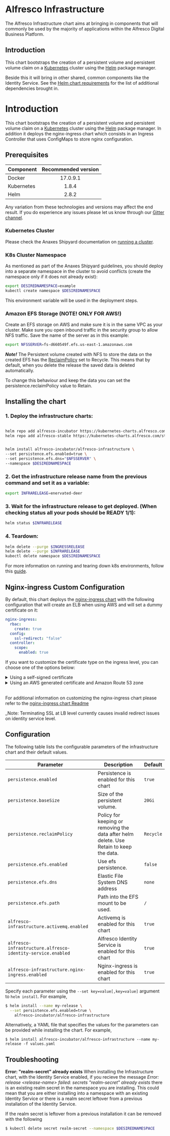 # Alfresco Infrastructure

The Alfresco Infrastructure chart aims at bringing in components that will commonly be used by the majority of applications within the Alfresco Digital Business Platform.

## Introduction

This chart bootstraps the creation of a persistent volume and persistent volume claim on a [Kubernetes](https://kubernetes.io) cluster using the [Helm](https://helm.sh) package manager.

Beside this it will bring in other shared, common components like the Identity Service. See the [Helm chart requirements](helm/alfresco-infrastructure/requirements.yaml) for the list of additional dependencies brought in.

# Introduction

This chart bootstraps the creation of a persistent volume and persistent volume claim on a [Kubernetes](http://kubernetes.io) cluster using the [Helm](https://helm.sh) package manager.
In addition it deploys the nginx-ingress chart which consists in an Ingress Controller that uses ConfigMaps to store nginx configuration.

## Prerequisites

| Component        | Recommended version |
| ------------- |:-------------:|
| Docker     | 17.0.9.1 |
| Kubernetes | 1.8.4    |
| Helm       | 2.8.2    |

Any variation from these technologies and versions may affect the end result. If you do experience any issues please let us know through our [Gitter channel](https://gitter.im/Alfresco/platform-services?utm_source=share-link&utm_medium=link&utm_campaign=share-link).

### Kubernetes Cluster

Please check the Anaxes Shipyard documentation on [running a cluster](https://github.com/Alfresco/alfresco-anaxes-shipyard/blob/master/SECRETS.md).

### K8s Cluster Namespace

As mentioned as part of the Anaxes Shipyard guidelines, you should deploy into a separate namespace in the cluster to avoid conflicts (create the namespace only if it does not already exist):

```bash
export DESIREDNAMESPACE=example
kubectl create namespace $DESIREDNAMESPACE
```

This environment variable will be used in the deployment steps.

### Amazon EFS Storage (**NOTE! ONLY FOR AWS!**)

Create an EFS storage on AWS and make sure it is in the same VPC as your cluster. Make sure you open inbound traffic in the security group to allow NFS traffic. Save the name of the server as in this example:

```bash
export NFSSERVER=fs-d660549f.efs.us-east-1.amazonaws.com
```

***Note!***
The Persistent volume created with NFS to store the data on the created EFS has the [ReclaimPolicy](https://kubernetes.io/docs/concepts/storage/persistent-volumes/#reclaim-policy) set to Recycle.
This means that by default, when you delete the release the saved data is deleted automatically.

To change this behaviour and keep the data you can set the persistence.reclaimPolicy value to Retain.

## Installing the chart

### 1. Deploy the infrastructure charts:
```bash

helm repo add alfresco-incubator https://kubernetes-charts.alfresco.com/incubator
helm repo add alfresco-stable https://kubernetes-charts.alfresco.com/stable


helm install alfresco-incubator/alfresco-infrastructure \
--set persistence.efs.enabled=true \
--set persistence.efs.dns="$NFSSERVER" \
--namespace $DESIREDNAMESPACE
```

### 2. Get the infrastructure release name from the previous command and set it as a variable:
```bash
export INFRARELEASE=enervated-deer
```

### 3. Wait for the infrastructure release to get deployed. (When checking status all your pods should be READY 1/1):
```bash
helm status $INFRARELEASE
```

### 4. Teardown:

```bash
helm delete --purge $INGRESSRELEASE
helm delete --purge $INFRARELEASE
kubectl delete namespace $DESIREDNAMESPACE
```

For more information on running and tearing down k8s environments, follow this [guide](https://github.com/Alfresco/alfresco-anaxes-shipyard/blob/master/docs/running-a-cluster.md).

## Nginx-ingress Custom Configuration

By default, this chart deploys the [nginx-ingress chart](https://github.com/kubernetes/charts/tree/master/stable/nginx-ingress) with the following configuration that will create an ELB when using AWS and will set a dummy certificate on it:

```yaml
nginx-ingress:
  rbac:
    create: true
  config:
    ssl-redirect: "false"
  controller:
    scope:
      enabled: true
```
If you want to customize the certificate type on the ingress level, you can choose one of the options below:

<details>
<summary>Using a self-signed certificate</summary>
<p>

If you want your own certificate set on the ELB created through AWS you should create a secret from your cert files

```bash
kubectl create secret tls certsecret --key /tmp/tls.key --cert /tmp/tls.crt \
  --namespace $DESIREDNAMESPACE
```

Then deploy the infrastructure chart with the following:

```bash
cat <<EOF > infravalues.yaml
#Persistence options
persistence:
  #Enables the creation of a persistent volume
  enabled: true
  efs:
    #Enables EFS ussage
    enabled: false
    #DNS address of EFS
    dns: fs-example.efs.us-east-1.amazonaws.com
    #Base path to use within the EFS that is mounted as a volume
    path: "/"
  #Size allocated to the volume in K8S
  baseSize: 20Gi

nginx-ingress:
  rbac:
    create: true
  controller:
    config:
      ssl-redirect: "false"
    scope:
      enabled: true
    publishService:
      enabled: true
    extraArgs:
      default-ssl-certificate: $DESIREDNAMESPACE/certsecret
EOF

helm install alfresco-incubator/alfresco-infrastructure \
-f infravalues.yaml \
--namespace $DESIREDNAMESPACE
```

</p>
</details>

<details>
<summary>Using an AWS generated certificate and Amazon Route 53 zone</summary>
<p>

If you

* created the cluster in AWS using [kops](https://github.com/kubernetes/kops/)
* have a matching SSL/TLS certificate stored in [AWS Certificate Manager](https://aws.amazon.com/certificate-manager/)
* are using a zone in [Amazon Route 53](https://aws.amazon.com/route53/)

Kubernetes' [External DNS](https://github.com/kubernetes-incubator/external-dns)
can autogenerate a DNS entry for you (a CNAME of the generated ELB) and apply
the SSL/TLS certificate to the ELB.

_Note: External DNS is currenty in Alpha Version - June 2018_

_Note: AWS Certificate Manager ARNs are of the form `arn:aws:acm:REGION:ACCOUNT:certificate/xxxxxxxx-xxxx-xxxx-xxxx-xxxxxxxxxxxx`._

Set `DOMAIN` to the DNS Zone you used when [creating the cluster](https://github.com/kubernetes/kops/blob/master/docs/aws.md#scenario-1b-a-subdomain-under-a-domain-purchasedhosted-via-aws).

```bash
ELB_CNAME="${DESIREDNAMESPACE}.${DOMAIN}"
ELB_CERTIFICATE_ARN=$(aws acm list-certificates | \
  jq '.CertificateSummaryList[] | select (.DomainName == "'${DOMAIN}'") | .CertificateArn')

cat <<EOF > infravalues.yaml
#Persistence options
persistence:
  #Enables the creation of a persistent volume
  enabled: true
  efs:
    #Enables EFS ussage
    enabled: false
    #DNS address of EFS
    dns: fs-example.efs.us-east-1.amazonaws.com
    #Base path to use within the EFS that is mounted as a volume
    path: "/"
  #Size allocated to the volume in K8S
  baseSize: 20Gi

nginx-ingress:
  rbac:
    create: true
  controller:
    config:
      ssl-redirect: "false"
    scope:
      enabled: true
    publishService:
      enabled: true
    service:
      targetPorts:
        http: http
        https: http
      annotations:
        external-dns.alpha.kubernetes.io/hostname: ${ELB_CNAME}
        service.beta.kubernetes.io/aws-load-balancer-backend-protocol: "http"
        service.beta.kubernetes.io/aws-load-balancer-connection-idle-timeout: '3600'
        service.beta.kubernetes.io/aws-load-balancer-ssl-cert: ${ELB_CERTIFICATE_ARN}
        service.beta.kubernetes.io/aws-load-balancer-ssl-ports: https
EOF

helm install alfresco-incubator/alfresco-infrastructure \
-f infravalues.yaml \
--namespace $DESIREDNAMESPACE
```

</p>
</details>
<br/>

For additional information on customizing the nginx-ingress chart please refer to the [nginx-ingress chart Readme](https://github.com/kubernetes/charts/tree/master/stable/nginx-ingress)

_Note: Terminating SSL at LB level currently causes invalid redirect issues on identity service level.

## Configuration
The following table lists the configurable parameters of the infrastructure chart and their default values.


| Parameter                                                   | Description                                          | Default                                             |
| --------------------------------------------------------    | --------------------------------------------------   | --------------------------------------------------- |
| `persistence.enabled`                                       | Persistence is enabled for this chart                | `true`                                              |
| `persistence.baseSize`                                      | Size of the persistent volume.                       | `20Gi`                                              |
| `persistence.reclaimPolicy`                                 | Policy for keeping or removing the data after helm delete. Use Retain to keep the data. | `Recycle`        |
| `persistence.efs.enabled`                                   | Use efs persistence.                                 | `false`                                             |
| `persistence.efs.dns`                                       | Elastic File System DNS address                      | `none`                                              |
| `persistence.efs.path`                                      | Path into the EFS mount to be used.                  | `/`                                                 |
| `alfresco-infrastructure.activemq.enabled`                  | Activemq is enabled for this chart                   | `true`                                              |
| `alfresco-infrastructure.alfresco-identity-service.enabled` | Alfresco Identity Service is enabled for this chart  | `true`                                              |
| `alfresco-infrastructure.nginx-ingress.enabled`             | Nginx-ingress is enabled for this chart              | `true`                                              |

Specify each parameter using the `--set key=value[,key=value]` argument to `helm install`. For example,

```bash
$ helm install --name my-release \
  --set persistence.efs.enabled=true \
    alfresco-incubator/alfresco-infrastructure
```

Alternatively, a YAML file that specifies the values for the parameters can be provided while installing the chart. For example,

```console
$ helm install alfresco-incubator/alfresco-infrastructure --name my-release -f values.yaml
```

## Troubleshooting

**Error: "realm-secret" already exists**
When installing the Infrastructure chart, with the Identity Service enabled, if you recieve the message *Error: release \<release-name\> failed: secrets "realm-secret" already exists* there is an existing realm secret in the namespace you are installing.  This could mean that you are either installing into a namespace with an existing Identity Service or there is a realm secret leftover from a previous installation of the Identity Service.

If the realm secret is leftover from a previous installation it can be removed with the following

```bash
$ kubectl delete secret realm-secret --namespace $DESIREDNAMESPACE
```
